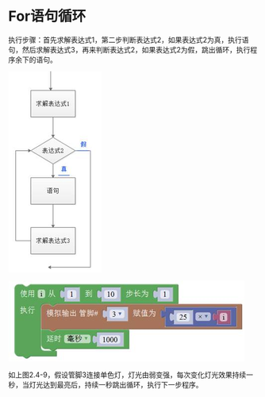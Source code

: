 # For语句循环

执行步骤：首先求解表达式1，第二步判断表达式2，如果表达式2为真，执行语句，然后求解表达式3，再来判断表达式2，如果表达式2为假，跳出循环，执行程序余下的语句。

![&#x56FE;2.4-8](../../../../.gitbook/assets/image131.jpg)

![&#x56FE;2.4-9](../../../../.gitbook/assets/image133.jpg)

如上图2.4-9，假设管脚3连接单色灯，灯光由弱变强，每次变化灯光效果持续一秒，当灯光达到最亮后，持续一秒跳出循环，执行下一步程序。

